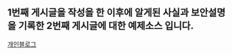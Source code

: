 <h2>1번째 게시글을 작성을 한 이후에 알게된 사실과 보안설명을 기록한 2번째 게시글에 대한 예제소스 입니다.</h2>

[개인블로그](https://mayaul.github.io/feign2/)
